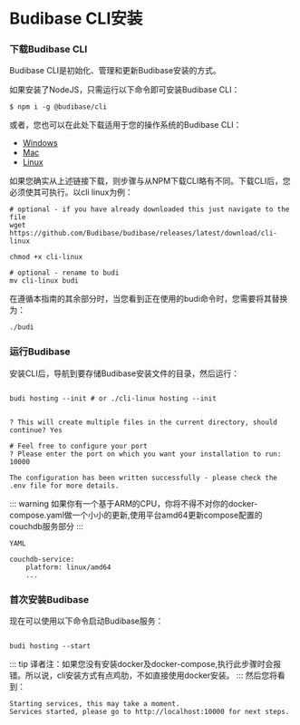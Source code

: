 # Budibase CLI安装
### 下载Budibase CLI
Budibase CLI是初始化、管理和更新Budibase安装的方式。

如果安装了NodeJS，只需运行以下命令即可安装Budibase CLI：

```
$ npm i -g @budibase/cli
```
或者，您也可以在此处下载适用于您的操作系统的Budibase CLI：

+ [Windows](https://github.com/Budibase/budibase/releases/latest/download/cli-win.exe)
+ [Mac](https://github.com/Budibase/budibase/releases/latest/download/cli-macos)
+ [Linux](https://github.com/Budibase/budibase/releases/latest/download/cli-linux)  

如果您确实从上述链接下载，则步骤与从NPM下载CLI略有不同。下载CLI后，您必须使其可执行。以cli linux为例：

```
# optional - if you have already downloaded this just navigate to the file
wget https://github.com/Budibase/budibase/releases/latest/download/cli-linux

chmod +x cli-linux

# optional - rename to budi
mv cli-linux budi
```
在遵循本指南的其余部分时，当您看到正在使用的budi命令时，您需要将其替换为：

```
./budi
```
### 运行Budibase
安装CLI后，导航到要存储Budibase安装文件的目录，然后运行：
```

budi hosting --init # or ./cli-linux hosting --init
```
```

? This will create multiple files in the current directory, should continue? Yes

# Feel free to configure your port
? Please enter the port on which you want your installation to run:  10000

The configuration has been written successfully - please check the .env file for more details.
```
::: warning
如果你有一个基于ARM的CPU，你将不得不对你的docker-compose.yaml做一个小小的更新,使用平台amd64更新compose配置的couchdb服务部分
:::

```
YAML

couchdb-service:
    platform: linux/amd64
    ...
```
### 首次安装Budibase
现在可以使用以下命令启动Budibase服务：

```

budi hosting --start
```
::: tip
译者注：如果您没有安装docker及docker-compose,执行此步骤时会报错。所以说，cli安装方式有点鸡肋，不如直接使用docker安装。
:::
然后您将看到：

```
Starting services, this may take a moment.
Services started, please go to http://localhost:10000 for next steps.
```